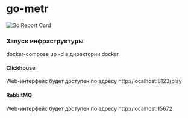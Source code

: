 # go-metr
![Go Report Card](https://goreportcard.com/badge/github.com/vsurkov/go-metr?style=flat-square)

### Запуск инфраструктуры
docker-compose up -d в директории docker
#### Clickhouse
Web-интерфейс будет доступен по адресу http://localhost:8123/play

#### RabbitMQ
Web-интерфейс будет доступен по адресу http://localhost:15672

